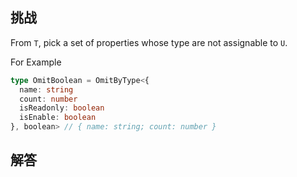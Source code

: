 ## 挑战



From ```T```, pick a set of properties whose type are not assignable to ```U```.

For Example

```typescript
type OmitBoolean = OmitByType<{
  name: string
  count: number
  isReadonly: boolean
  isEnable: boolean
}, boolean> // { name: string; count: number }
```


## 解答

